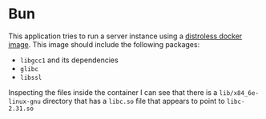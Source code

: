 # Bun

This application tries to run a server instance using a [distroless docker image](https://github.com/GoogleContainerTools/distroless/blob/main/cc). This image should include the following packages:

- `libgcc1` and its dependencies
- `glibc`
- `libssl`

Inspecting the files inside the container I can see that there is a `lib/x84_6e-linux-gnu` directory that has a `libc.so` file that appears to point to `libc-2.31.so`